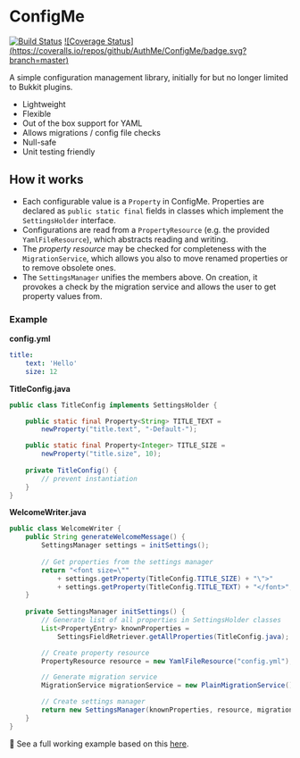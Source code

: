 # ConfigMe
[![Build Status](https://travis-ci.org/AuthMe/ConfigMe.svg?branch=master)](https://travis-ci.org/AuthMe/ConfigMe) [![Coverage Status]
(https://coveralls.io/repos/github/AuthMe/ConfigMe/badge.svg?branch=master)](https://coveralls.io/github/AuthMe/ConfigMe?branch=master)

A simple configuration management library, initially for but no longer limited to Bukkit plugins.

- Lightweight
- Flexible
- Out of the box support for YAML
- Allows migrations / config file checks
- Null-safe
- Unit testing friendly

## How it works
- Each configurable value is a `Property` in ConfigMe. Properties are declared as `public static final` fields
  in classes which implement the `SettingsHolder` interface.
- Configurations are read from a `PropertyResource` (e.g. the provided `YamlFileResource`), which abstracts reading
  and writing.
- The _property resource_ may be checked for completeness with the `MigrationService`, which allows you also to move
  renamed properties or to remove obsolete ones.
- The `SettingsManager` unifies the members above. On creation, it provokes a check by the migration service and
  allows the user to get property values from.
  
  
### Example
**config.yml**
```yml
title:
    text: 'Hello'
    size: 12
```

**TitleConfig.java**
```java
public class TitleConfig implements SettingsHolder {

    public static final Property<String> TITLE_TEXT =
        newProperty("title.text", "-Default-");

    public static final Property<Integer> TITLE_SIZE =
        newProperty("title.size", 10);
    
    private TitleConfig() {
        // prevent instantiation
    }
}
```

**WelcomeWriter.java**
```java
public class WelcomeWriter {
    public String generateWelcomeMessage() {
        SettingsManager settings = initSettings();
      
        // Get properties from the settings manager
        return "<font size=\"" 
            + settings.getProperty(TitleConfig.TITLE_SIZE) + "\">"
            + settings.getProperty(TitleConfig.TITLE_TEXT) + "</font>";
    }
  
    private SettingsManager initSettings() {
        // Generate list of all properties in SettingsHolder classes
        List<PropertyEntry> knownProperties = 
            SettingsFieldRetriever.getAllProperties(TitleConfig.java);

        // Create property resource
        PropertyResource resource = new YamlFileResource("config.yml");

        // Generate migration service
        MigrationService migrationService = new PlainMigrationService();

        // Create settings manager
        return new SettingsManager(knownProperties, resource, migrationService);
    }
}
```
:pencil: See a full working example based on this 
[here](https://github.com/AuthMe/ConfigMe/tree/master/src/test/java/com/github/authme/configme/demo).
